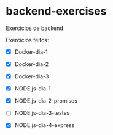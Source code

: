 # backend-exercises
Exercícios de backend

Exercícios feitos:

 - [x] Docker-dia-1
 - [x] Docker-dia-2
 - [x] Docker-dia-3
 - [x] NODE.js-dia-1
 - [x] NODE.js-dia-2-promises
 - [ ] NODE.js-dia-3-testes
 - [x] NODE.js-dia-4-express
  